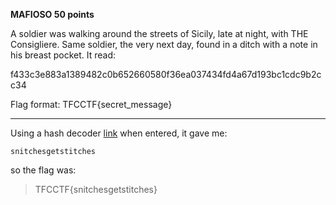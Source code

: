 **MAFIOSO 50 points**

A soldier was walking around the streets of Sicily, late at night, with THE Consigliere. Same soldier, the very next day, found in a ditch with a note in his breast pocket. It read:

f433c3e883a1389482c0b652660580f36ea037434fd4a67d193bc1cdc9b2cc34

Flag format: TFCCTF{secret_message}
___

Using a hash decoder [link](https://hashes.com/en/decrypt/hash) when entered, it gave me:

`snitchesgetstitches`

so the flag was:
>TFCCTF{snitchesgetstitches}
